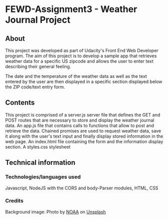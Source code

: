 # FEWD-Assignment3 - Weather Journal Project

## About
This project was developed as part of Udacity's Front End Web Developer program.
The aim of this project is to develop a sample app that retrieves weather data for a specific US zipcode and allows the user to enter text describing their general feeling.

The date and the temperature of the weather data as well as the text entered by the user are then displayed in a specific section displayed below the ZIP code/text entry form.

## Contents
This project is comprised of a server.js server file that defines the GET and POST routes that are necessary to store and display the weather journal data.
An app.js file that contains calls to functions that allow to post and retrieve the data. Chained promises are used to request weather data, save it along with the user's text input and finally display stored information in the web page.
An index.html file containing the form and the information display section.
A styles.css stylesheet

## Technical information
### Technologies/languages used
Javascript, NodeJS with the CORS and body-Parser modules, HTML, CSS

### Credits
Background image: Photo by <a href="https://unsplash.com/@noaa?utm_source=unsplash&utm_medium=referral&utm_content=creditCopyText">NOAA</a> on <a href="https://unsplash.com/s/photos/weather-app?utm_source=unsplash&utm_medium=referral&utm_content=creditCopyText">Unsplash</a>
  

